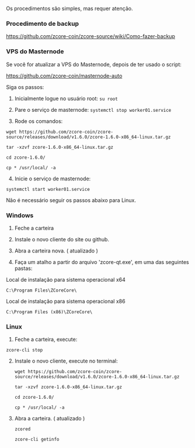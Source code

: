 Os procedimentos são simples, mas requer atenção.

### Procedimento de backup

https://github.com/zcore-coin/zcore-source/wiki/Como-fazer-backup


### VPS do Masternode

Se você for atualizar a VPS do Masternode, depois de ter usado o script:

https://github.com/zcore-coin/masternode-auto

Siga os passos:

1. Inicialmente logue no usuário root: `su root`

2. Pare o serviço de masternode: `systemctl stop worker01.service`

3. Rode os comandos:
```
wget https://github.com/zcore-coin/zcore-source/releases/download/v1.6.0/zcore-1.6.0-x86_64-linux.tar.gz

tar -xzvf zcore-1.6.0-x86_64-linux.tar.gz

cd zcore-1.6.0/

cp * /usr/local/ -a
```

4. Inicie o serviço de masternode:

`systemctl start worker01.service`

Não é necessário seguir os passos abaixo para Linux.

### Windows 

1. Feche a carteira

2. Instale o novo cliente do site ou github.

3. Abra a carteira nova. ( atualizado )

4. Faça um atalho a partir do arquivo 'zcore-qt.exe',
 em uma das seguintes pastas:
 
Local de instalação para sistema operacional x64

`C:\Program Files\ZCoreCore\`

Local de instalação para sistema operacional x86

`C:\Program Files (x86)\ZCoreCore\`

### Linux

1. Feche a carteira, execute:

  `zcore-cli stop`

2. Instale o novo cliente, execute no terminal:

   `wget https://github.com/zcore-coin/zcore-source/releases/download/v1.6.0/zcore-1.6.0-x86_64-linux.tar.gz`

   `tar -xzvf zcore-1.6.0-x86_64-linux.tar.gz`

   `cd zcore-1.6.0/`

   `cp * /usr/local/ -a`

3. Abra a carteira. ( atualizado )

   `zcored`

   `zcore-cli getinfo`
